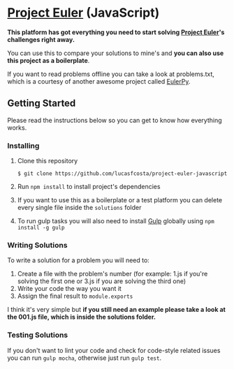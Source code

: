# [Project Euler](https://projecteuler.net/) (JavaScript)

**This platform has got everything you need to start solving [Project Euler](https://projecteuler.net/)'s challenges right away.**

You can use this to compare your solutions to mine's and **you can also use this project as a boilerplate**.

If you want to read problems offline you can take a look at problems.txt, which is a courtesy of another awesome project called [EulerPy](https://github.com/iKevinY/EulerPy).


## Getting Started

Please read the instructions below so you can get to know how everything works.


### Installing

1. Clone this repository
    
    ```
    $ git clone https://github.com/lucasfcosta/project-euler-javascript
    ```
2. Run `npm install` to install project's dependencies
3. If you want to use this as a boilerplate or a test platform you can delete every single file inside the `solutions` folder
4. To run gulp tasks you will also need to install [Gulp](https://www.npmjs.com/package/gulp) globally using `npm install -g gulp`

### Writing Solutions

To write a solution for a problem you will need to:

1. Create a file with the problem's number (for example: 1.js if you're solving the first one or 3.js if you are solving the third one)
2. Write your code the way you want it
3. Assign the final result to `module.exports`

I think it's very simple but **if you still need an example please take a look at the 001.js file, which is inside the solutions folder.**


### Testing Solutions

If you don't want to lint your code and check for code-style related issues you can run `gulp mocha`, otherwise just run `gulp test`.
